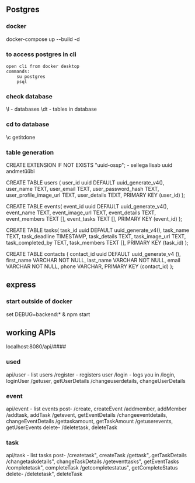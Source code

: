 ## Postgres

### docker

docker-compose up --build -d

### to access postgres in cli

    open cli from docker desktop
    commands:
        su postgres
        psql

### check database

\l - databases
\dt - tables in database

### cd to database

\c getitdone

### table generation

CREATE EXTENSION IF NOT EXISTS "uuid-ossp"; - sellega lisab uuid andmetüübi

CREATE TABLE users (
user_id uuid DEFAULT uuid_generate_v4(),
user_name TEXT,
user_email TEXT,
user_password_hash TEXT,
user_profile_image_url TEXT,
user_details TEXT,
PRIMARY KEY (user_id)
);

CREATE TABLE events(
event_id uuid DEFAULT uuid_generate_v4(),
event_name TEXT,
event_image_url TEXT,
event_details TEXT,
event_members TEXT [],
event_tasks TEXT [],
PRIMARY KEY (event_id)
);

CREATE TABLE tasks(
task_id uuid DEFAULT uuid_generate_v4(),
task_name TEXT,
task_deadline TIMESTAMP,
task_details TEXT,
task_image_url TEXT,
task_completed_by TEXT,
task_members TEXT [],
PRIMARY KEY (task_id)
);

CREATE TABLE contacts (
contact_id uuid DEFAULT uuid_generate_v4 (),
first_name VARCHAR NOT NULL,
last_name VARCHAR NOT NULL,
email VARCHAR NOT NULL,
phone VARCHAR,
PRIMARY KEY (contact_id)
);

## express

### start outside of docker

set DEBUG=backend:\* & npm start


## working APIs
localhost:8080/api/####
### used
api/user - list users
/register - registers user 
/login - logs you in
/login, loginUser
/getuser, getUserDetails
/changeuserdetails, changeUserDetails

### event
api/event - list events
post-
/create, createEvent
/addmember, addMember
/addtask, addTask 
/getevent, getEventDetails
/changeeventdetails, changeEventDetails
/gettaskamount, getTaskAmount
/getuserevents, getUserEvents
delete-
/deletetask, deleteTask

### task
api/task - list tasks
post-
/createtask", createTask
/gettask",.getTaskDetails
/changetaskdetails", changeTaskDetails
/geteventtasks", getEventTasks
/completetask", completeTask
/getcompletestatus", getCompleteStatus
delete-
/deletetask", deleteTask